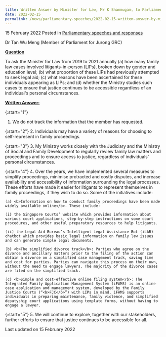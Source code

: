 ```yaml
---
title: Written Answer by Minister for Law, Mr K Shanmugam, to Parliamentary Question on Litigants-in-Person in Family Law Cases Annually From 2019 to 2021
date: 2022-02-15
permalink: /news/parliamentary-speeches/2022-02-15-written-answer-by-minister-for-law-k-shanmugam-to-pq-on-litigants-in-person-in-family-law-cases-annually-from-2019-to-2021/
---
```


15 February 2022 Posted in [Parliamentary speeches and responses](/news/parliamentary-speeches)

Dr Tan Wu Meng (Member of Parliament for Jurong GRC) 
  
**<b><u>Question</u></b>**  

To ask the Minister for Law from 2019 to 2021 annually (a) how many family law cases involved litigants-in-person (LIPs), broken down by gender and education level; (b) what proportion of these LIPs had previously attempted to seek legal aid; (c) what reasons have been ascertained for these individuals appearing as LIPs; and (d) whether the Ministry studies such cases to ensure that justice continues to be accessible regardless of an individual's personal circumstances.

**<b><u>Written Answer:</u></b>**  
 
{:start="1"}
1.	We do not track the information that the member has requested.  

{:start="2"}
2.	Individuals may have a variety of reasons for choosing to self-represent in family proceedings. 

{:start="3"}
3.	My Ministry works closely with the Judiciary and the Ministry of Social and Family Development to regularly review family law matters and proceedings and to ensure access to justice, regardless of individuals’ personal circumstances. 

{:start="4"}
4.	Over the years, we have implemented several measures to simplify proceedings, minimise protracted and costly disputes, and increase availability and accessibility of information surrounding the legal processes. These efforts have made it easier for litigants to represent themselves in family proceedings, if they wish to do so. Some of the initiatives include:  

    (a)	<b>Information on how to conduct family proceedings have been made widely available online</b>. These include: 

    (i)	the Singapore Courts’ website which provides information about various court applications, step-by-step instructions on some court procedures, and other useful preparatory resources to help litigants. 

    (ii) the Legal Aid Bureau’s Intelligent Legal Assistance Bot (iLAB) chatbot which provides basic legal information on family law issues and can generate simple legal documents. 

    (b)	<b>The simplified divorce track</b>: Parties who agree on the divorce and ancillary matters prior to the filing of the action can obtain a divorce on a simplified case management track, saving time and cost for parties. Parties can navigate this process on their own, without the need to engage lawyers. The majority of the divorce cases are filed on the simplified track. 

    (c)	<b>Simple and cost-effective online filing system</b>: The Integrated Family Application Management System (iFAMS) is an online case application and management system, developed by the Family Justice Courts (“<b>FJC</b>”) with LIPs in mind. iFAMS supports individuals in preparing maintenance, family violence, and simplified deputyship court applications using template forms, without having to engage a lawyer. 

{:start="5"}
5.	We will continue to explore, together with our stakeholders, further efforts to ensure that justice continues to be accessible for all.  

<p class="right-side-updated">Last updated on 15 February 2022</p>

